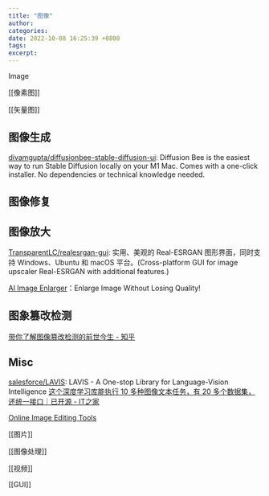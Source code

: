 ```yaml
---
title: "图像"
author: 
categories: 
date: 2022-10-08 16:25:39 +0800
tags: 
excerpt: 
---
```



Image

[[像素图]]

[[矢量图]]

## 图像生成


[divamgupta/diffusionbee-stable-diffusion-ui](https://github.com/divamgupta/diffusionbee-stable-diffusion-ui): Diffusion Bee is the easiest way to run Stable Diffusion locally on your M1 Mac. Comes with a one-click installer. No dependencies or technical knowledge needed.

## 图像修复

## 图像放大

[TransparentLC/realesrgan-gui](https://github.com/TransparentLC/realesrgan-gui): 实用、美观的 Real-ESRGAN 图形界面，同时支持 Windows、Ubuntu 和 macOS 平台。(Cross-platform GUI for image upscaler Real-ESRGAN with additional features.)


[AI Image Enlarger](https://imglarger.com/)：Enlarge Image Without Losing Quality!


## 图象篡改检测

[带你了解图像篡改检测的前世今生 - 知乎](https://zhuanlan.zhihu.com/p/110093560)

## Misc


[salesforce/LAVIS](https://github.com/salesforce/LAVIS): LAVIS - A One-stop Library for Language-Vision Intelligence
[这个深度学习库能执行 10 多种图像文本任务，有 20 多个数据集，还统一接口｜已开源 - IT之家](https://www.ithome.com/0/644/603.htm)

[Online Image Editing Tools](http://www.ict.mic.ul.ie/image_editing_tools.html)

[[图片]]

[[图像处理]]

[[视频]]

[[GUI]]




